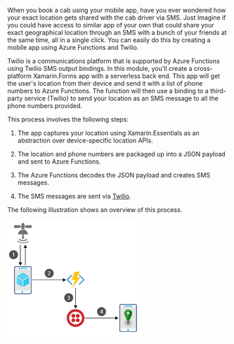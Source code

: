 
When you book a cab using your mobile app, have you ever wondered how your exact location gets shared with the cab driver via SMS. Just Imagine if you could have access to similar app of your own that could share your exact geographical location through an SMS with a bunch of your friends at the same time, all in a single click. You can easily do this by creating a mobile app using Azure Functions and Twilio. 

Twilio is a communications platform that is supported by Azure Functions using Twilio SMS output bindings. In this module, you'll create a cross-platform Xamarin.Forms app with a serverless back end. This app will get the user's location from their device and send it with a list of phone numbers to Azure Functions. The function will then use a binding to a third-party service (Twilio) to send your location as an SMS message to all the phone numbers provided.

This process involves the following steps:

1. The app captures your location using Xamarin.Essentials as an abstraction over device-specific location APIs.

1. The location and phone numbers are packaged up into a JSON payload and sent to Azure Functions.

1. The Azure Functions decodes the JSON payload and creates SMS messages.

1. The SMS messages are sent via [Twilio](https://www.twilio.com/?azure-portal=true).

The following illustration shows an overview of this process.

![An illustration showing a high-level architecture of the process of sharing location through text message.](../media/1-architecture.png)